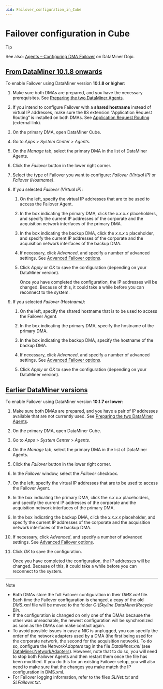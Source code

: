 ```yaml
---
uid: Failover_configuration_in_Cube
---
```


# Failover configuration in Cube

> [!TIP]
> See also: [Agents – Configuring DMA Failover](https://community.dataminer.services/video/agents-configuring-dma-failover/) on DataMiner Dojo.

## [From DataMiner 10.1.8 onwards](#tab/tabid-1)

To enable Failover using DataMiner version **10.1.8 or higher**:

1. Make sure both DMAs are prepared, and you have the necessary prerequisites. See [Preparing the two DataMiner Agents](xref:Preparing_the_two_DataMiner_Agents).

1. If you intend to configure Failover with a **shared hostname** instead of virtual IP addresses, make sure the IIS extension “Application Request Routing” is installed on both DMAs. See [Application Request Routing](https://www.iis.net/downloads/microsoft/application-request-routing) (external link).

1. On the primary DMA, open DataMiner Cube.

1. Go to *Apps* > *System Center* > *Agents.*

1. On the *Manage* tab, select the primary DMA in the list of DataMiner Agents.

1. Click the *Failover* button in the lower right corner.

1. Select the type of Failover you want to configure: *Failover (Virtual IP)* or *Failover (Hostname)*.

1. If you selected *Failover (Virtual IP)*:

   1. On the left, specify the virtual IP addresses that are to be used to access the Failover Agent.

   1. In the box indicating the primary DMA, click the *x.x.x.x* placeholders, and specify the current IP addresses of the corporate and the acquisition network interfaces of the primary DMA.

   1. In the box indicating the backup DMA, click the *x.x.x.x* placeholder, and specify the current IP addresses of the corporate and the acquisition network interfaces of the backup DMA.

   1. If necessary, click *Advanced*, and specify a number of advanced settings. See [Advanced Failover options](xref:Advanced_Failover_options).

   1. Click *Apply* or *OK* to save the configuration (depending on your DataMiner version).

      Once you have completed the configuration, the IP addresses will be changed. Because of this, it could take a while before you can reconnect to the system.

1. If you selected *Failover (Hostname)*:

   1. On the left, specify the shared hostname that is to be used to access the Failover Agent.

   1. In the box indicating the primary DMA, specify the hostname of the primary DMA.

   1. In the box indicating the backup DMA, specify the hostname of the backup DMA.

   1. If necessary, click *Advanced*, and specify a number of advanced settings. See [Advanced Failover options](xref:Advanced_Failover_options).

   1. Click *Apply* or *OK* to save the configuration (depending on your DataMiner version).

## [Earlier DataMiner versions](#tab/tabid-2)

To enable Failover using DataMiner version **10.1.7 or lower**:

1. Make sure both DMAs are prepared, and you have a pair of IP addresses available that are not currently used. See [Preparing the two DataMiner Agents](xref:Preparing_the_two_DataMiner_Agents).

1. On the primary DMA, open DataMiner Cube.

1. Go to *Apps* > *System Center* > *Agents.*

1. On the *Manage* tab, select the primary DMA in the list of DataMiner Agents.

1. Click the *Failover* button in the lower right corner.

1. In the *Failover* window, select the *Failover* checkbox.

1. On the left, specify the virtual IP addresses that are to be used to access the Failover Agent.

1. In the box indicating the primary DMA, click the *x.x.x.x* placeholders, and specify the current IP addresses of the corporate and the acquisition network interfaces of the primary DMA.

1. In the box indicating the backup DMA, click the *x.x.x.x* placeholder, and specify the current IP addresses of the corporate and the acquisition network interfaces of the backup DMA.

1. If necessary, click *Advanced*, and specify a number of advanced settings. See [Advanced Failover options](xref:Advanced_Failover_options).

1. Click *OK* to save the configuration.

   Once you have completed the configuration, the IP addresses will be changed. Because of this, it could take a while before you can reconnect to the system.

***

> [!NOTE]
>
> - Both DMAs store the full Failover configuration in their *DMS.xml* file. Each time the Failover configuration is changed, a copy of the old *DMS.xml* file will be moved to the folder *C:\\Skyline DataMiner\\Recycle Bin*.
> - If the configuration is changed on only one of the DMAs because the other was unreachable, the newest configuration will be synchronized as soon as the DMAs can make contact again.
> - To avoid possible issues in case a NIC is unplugged, you can specify the order of the network adapters used by a DMA (the first being used for the corporate network, the second for the acquisition network). To do so, configure the *NetworkAdapters* tag in the file *DataMiner.xml* (see [DataMiner.NetworkAdapters](xref:DataMiner_xml#dataminernetworkadapters)). However, note that to do so, you will need to stop both Failover Agents and then restart them once the file has been modified. If you do this for an existing Failover setup, you will also need to make sure that the changes you make match the IP configuration in DMS.xml.
> - For Failover logging information, refer to the files *SLNet.txt* and *SLFailover.txt*.
